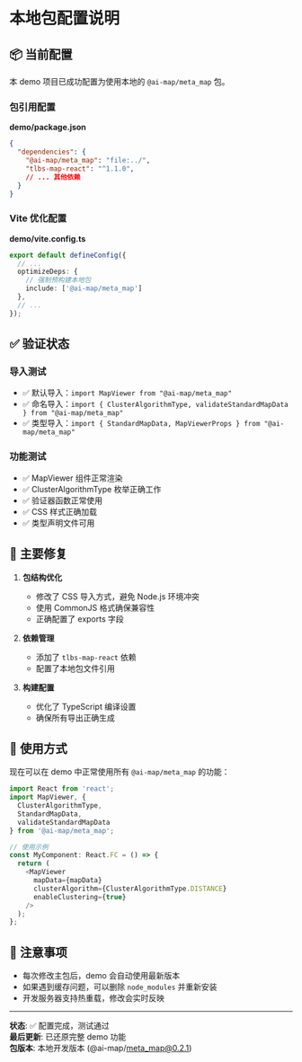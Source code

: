 # 本地包配置说明

## 📦 当前配置

本 demo 项目已成功配置为使用本地的 `@ai-map/meta_map` 包。

### 包引用配置

**demo/package.json**
```json
{
  "dependencies": {
    "@ai-map/meta_map": "file:../",
    "tlbs-map-react": "^1.1.0",
    // ... 其他依赖
  }
}
```

### Vite 优化配置

**demo/vite.config.ts**
```typescript
export default defineConfig({
  // ...
  optimizeDeps: {
    // 强制预构建本地包
    include: ['@ai-map/meta_map']
  },
  // ...
});
```

## ✅ 验证状态

### 导入测试
- ✅ 默认导入：`import MapViewer from "@ai-map/meta_map"`
- ✅ 命名导入：`import { ClusterAlgorithmType, validateStandardMapData } from "@ai-map/meta_map"`
- ✅ 类型导入：`import { StandardMapData, MapViewerProps } from "@ai-map/meta_map"`

### 功能测试
- ✅ MapViewer 组件正常渲染
- ✅ ClusterAlgorithmType 枚举正确工作
- ✅ 验证器函数正常使用
- ✅ CSS 样式正确加载
- ✅ 类型声明文件可用

## 🔧 主要修复

1. **包结构优化**
   - 修改了 CSS 导入方式，避免 Node.js 环境冲突
   - 使用 CommonJS 格式确保兼容性
   - 正确配置了 exports 字段

2. **依赖管理**
   - 添加了 `tlbs-map-react` 依赖
   - 配置了本地包文件引用

3. **构建配置**
   - 优化了 TypeScript 编译设置
   - 确保所有导出正确生成

## 🚀 使用方式

现在可以在 demo 中正常使用所有 `@ai-map/meta_map` 的功能：

```typescript
import React from 'react';
import MapViewer, { 
  ClusterAlgorithmType, 
  StandardMapData,
  validateStandardMapData 
} from '@ai-map/meta_map';

// 使用示例
const MyComponent: React.FC = () => {
  return (
    <MapViewer 
      mapData={mapData}
      clusterAlgorithm={ClusterAlgorithmType.DISTANCE}
      enableClustering={true}
    />
  );
};
```

## 📝 注意事项

- 每次修改主包后，demo 会自动使用最新版本
- 如果遇到缓存问题，可以删除 `node_modules` 并重新安装
- 开发服务器支持热重载，修改会实时反映

---

**状态**: ✅ 配置完成，测试通过  
**最后更新**: 已还原完整 demo 功能  
**包版本**: 本地开发版本 (@ai-map/meta_map@0.2.1) 